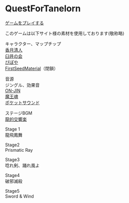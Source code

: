 # QuestForTanelorn

[ゲームをプレイする](https://minimo.github.io/QuestForTanelorn/)


このゲームは以下サイト様の素材を使用しております(敬称略)  
  
キャラクター、マップチップ  
[香月清人](http://enty.jp/usui634)  
[臼井の会](http://usui.moo.jp/frame2.html)  
[ぴぽや](http://piposozai.blog76.fc2.com/)  
[FirstSeedMaterial](http://www.tekepon.net/fsm/)（閉鎖）  

音源  
ジングル、効果音  
[ON-JIN](https://on-jin.com/)  
[魔王魂](http://maoudamashii.jokersounds.com/)  
[ポケットサウンド](http://pocket-se.info/)  

ステージBGM  
[龍的交響楽](http://d-symphony.com/)  
  
Stage 1  
龍飛鳳舞  
  
Stage2  
Prismatic Ray  
  
Stage3  
唸れ剣、踊れ風よ  
  
Stage4  
破邪滅殺  
  
Stage5  
Sword & Wind  
